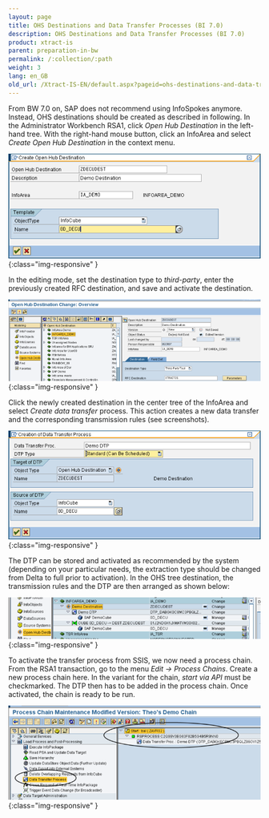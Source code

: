 ```yaml
---
layout: page
title: OHS Destinations and Data Transfer Processes (BI 7.0)
description: OHS Destinations and Data Transfer Processes (BI 7.0)
product: xtract-is
parent: preparation-in-bw
permalink: /:collection/:path
weight: 3
lang: en_GB
old_url: /Xtract-IS-EN/default.aspx?pageid=ohs-destinations-and-data-transfer-processes-bi-7_0_1
---
```


From BW 7.0 on, SAP does not recommend using InfoSpokes anymore. Instead, OHS destinations should be created as described in following.
In the Administrator Workbench RSA1, click *Open Hub Destination* in the left-hand tree. With the right-hand mouse button, click an InfoArea and select *Create Open Hub Destination* in the context menu.

![OHS-Destination-01](/img/content/OHS-Destination-01.png){:class="img-responsive" }

In the editing mode, set the destination type to *third-party*, enter the previously created RFC destination, and save and activate the destination.

![OHS-Destination-02](/img/content/OHS-Destination-02.png){:class="img-responsive" }

Click the newly created destination in the center tree of the InfoArea and select *Create data transfer* process. This action creates a new data transfer and the corresponding transmission rules (see screenshots).

![OHS-Destination-03](/img/content/OHS-Destination-03.png){:class="img-responsive" }


The DTP can be stored and activated as recommended by the system (depending on your particular needs, the extraction type should be changed from Delta to full prior to activation). In the OHS tree destination, the transmission rules and the DTP are then arranged as shown below:

![OHS-Destination-04](/img/content/OHS-Destination-04.png){:class="img-responsive" }


To activate the transfer process from SSIS, we now need a process chain. From the RSA1 transaction, go to the menu *Edit -> Process Chains*. Create a new process chain here. In the variant for the chain, *start via API* must be checkmarked. The DTP then has to be added in the process chain. Once activated, the chain is ready to be run.

![OHS-Destination-05](/img/content/OHS-Destination-05.png){:class="img-responsive" }